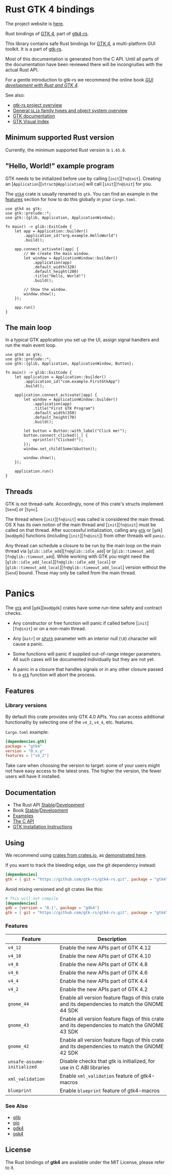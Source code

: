 # Rust GTK 4 bindings

The project website is [here](https://gtk-rs.org/).

Rust bindings of [GTK 4](http://www.gtk.org), part of [gtk4-rs](https://github.com/gtk-rs/gtk4-rs/).

This library contains safe Rust bindings for [GTK 4](http://www.gtk.org), a
multi-platform GUI toolkit. It is a part of [gtk-rs](http://gtk-rs.org/).

Most of this documentation is generated from the C API.
Until all parts of the documentation have been reviewed there will be incongruities
with the actual Rust API.

For a gentle introduction to gtk-rs we recommend the online book
[*GUI development with Rust and GTK 4*](https://gtk-rs.org/gtk4-rs/stable/latest/book/).

See also:

 - [gtk-rs project overview](https://gtk-rs.org)
 - [General `GLib` family types and object system overview](mod@glib)
 - [GTK documentation](https://www.gtk.org/docs/)
 - [GTK Visual Index](https://docs.gtk.org/gtk4/visual_index.html)

## Minimum supported Rust version

Currently, the minimum supported Rust version is `1.65.0`.

## "Hello, World!" example program

GTK needs to be initialized before use by calling [`init`][`fn@init`]. Creating an
[`Application`][`struct@Application`] will call [`init`][`fn@init`] for you.

The [`gtk4`](mod@crate) crate is usually renamed to `gtk`. You can find an example in
the [features](#features) section for how to do this globally in your `Cargo.toml`.

```rust,no_run
use gtk4 as gtk;
use gtk::prelude::*;
use gtk::{glib, Application, ApplicationWindow};

fn main() -> glib::ExitCode {
    let app = Application::builder()
        .application_id("org.example.HelloWorld")
        .build();

    app.connect_activate(|app| {
        // We create the main window.
        let window = ApplicationWindow::builder()
            .application(app)
            .default_width(320)
            .default_height(200)
            .title("Hello, World!")
            .build();

        // Show the window.
        window.show();
    });

    app.run()
}
```

## The main loop

In a typical GTK application you set up the UI, assign signal handlers
and run the main event loop.

```rust,no_run
use gtk4 as gtk;
use gtk::prelude::*;
use gtk::{glib, Application, ApplicationWindow, Button};

fn main() -> glib::ExitCode {
    let application = Application::builder()
        .application_id("com.example.FirstGtkApp")
        .build();

    application.connect_activate(|app| {
        let window = ApplicationWindow::builder()
            .application(app)
            .title("First GTK Program")
            .default_width(350)
            .default_height(70)
            .build();

        let button = Button::with_label("Click me!");
        button.connect_clicked(|_| {
            eprintln!("Clicked!");
        });
        window.set_child(Some(&button));

        window.show();
    });

    application.run()
}
```

## Threads

GTK is not thread-safe. Accordingly, none of this crate's structs implement
[`Send`] or [`Sync`].

The thread where [`init`][`fn@init`] was called is considered the main thread. OS X has
its own notion of the main thread and [`init`][`fn@init`] must be called on that thread.
After successful initialization, calling any [`gtk`](mod@crate) or [`gdk`][`mod@gdk`]
functions (including [`init`][`fn@init`]) from other threads will `panic`.

Any thread can schedule a closure to be run by the main loop on the main
thread via [`glib::idle_add`][`fn@glib::idle_add`] or
[`glib::timeout_add`][`fn@glib::timeout_add`]. While
working with GTK you might need the [`glib::idle_add_local`][`fn@glib::idle_add_local`]
or [`glib::timeout_add_local`][`fn@glib::timeout_add_local`] version without the
[`Send`] bound. Those may only be called from the main thread.

# Panics

The [`gtk`](mod@crate) and [`gdk`][`mod@gdk`] crates have some run-time safety and contract
checks.

- Any constructor or free function will panic if called before [`init`][`fn@init`] or on
a non-main thread.

- Any [`&str`] or [`&Path`](std::path::Path) parameter with an interior null (`\0`) character will
cause a panic.

- Some functions will panic if supplied out-of-range integer parameters. All
such cases will be documented individually but they are not yet.

- A panic in a closure that handles signals or in any other closure passed
to a [`gtk`](mod@crate) function will abort the process.

## Features

### Library versions

By default this crate provides only GTK 4.0 APIs. You can access additional
functionality by selecting one of the `v4_2`, `v4_4`, etc. features.

`Cargo.toml` example:

```toml
[dependencies.gtk]
package = "gtk4"
version = "0.x.y"
features = ["v4_2"]
```

Take care when choosing the version to target: some of your users might
not have easy access to the latest ones. The higher the version, the fewer
users will have it installed.

## Documentation

- The Rust API [Stable](https://gtk-rs.org/gtk4-rs/stable/latest/docs/gtk4)/[Development](https://gtk-rs.org/gtk4-rs/git/docs/gtk4/)
- Book [Stable](https://gtk-rs.org/gtk4-rs/stable/latest/book)/[Development](https://gtk-rs.org/gtk4-rs/git/book)
- [Examples](https://github.com/gtk-rs/gtk4-rs/tree/master/examples)
- [The C API](https://docs.gtk.org/gtk4/)
- [GTK Installation Instructions](https://www.gtk.org/docs/installations/)

## Using

We recommend using [crates from crates.io](https://crates.io/keywords/gtk-rs),
as [demonstrated here](https://gtk-rs.org/gtk4-rs/stable/latest/docs/gtk4/index.html#library-versions).

If you want to track the bleeding edge, use the git dependency instead:

```toml
[dependencies]
gtk = { git = "https://github.com/gtk-rs/gtk4-rs.git", package = "gtk4" }
```

Avoid mixing versioned and git crates like this:

```toml
# This will not compile
[dependencies]
gdk = {version = "0.1", package = "gdk4"}
gtk = { git = "https://github.com/gtk-rs/gtk4-rs.git", package = "gtk4" }
```

### Features

| Feature | Description |
| ---     | ----------- |
| `v4_12` | Enable the new APIs part of GTK 4.12 |
| `v4_10` | Enable the new APIs part of GTK 4.10 |
| `v4_8` | Enable the new APIs part of GTK 4.8 |
| `v4_6` | Enable the new APIs part of GTK 4.6 |
| `v4_4` | Enable the new APIs part of GTK 4.4 |
| `v4_2` | Enable the new APIs part of GTK 4.2 |
| `gnome_44` | Enable all version feature flags of this crate and its dependencies to match the GNOME 44 SDK |
| `gnome_43` | Enable all version feature flags of this crate and its dependencies to match the GNOME 43 SDK |
| `gnome_42` | Enable all version feature flags of this crate and its dependencies to match the GNOME 42 SDK |
| `unsafe-assume-initialized` | Disable checks that gtk is initialized, for use in C ABI libraries |
| `xml_validation` | Enable `xml_validation` feature of gtk4-macros |
| `blueprint` | Enable `blueprint` feature of gtk4-macros |

### See Also

- [glib](https://crates.io/crates/glib)
- [gio](https://crates.io/crates/gio)
- [gdk4](https://crates.io/crates/gdk4)
- [gsk4](https://crates.io/crates/gsk4)

## License

The Rust bindings of __gtk4__ are available under the MIT License, please refer to it.
